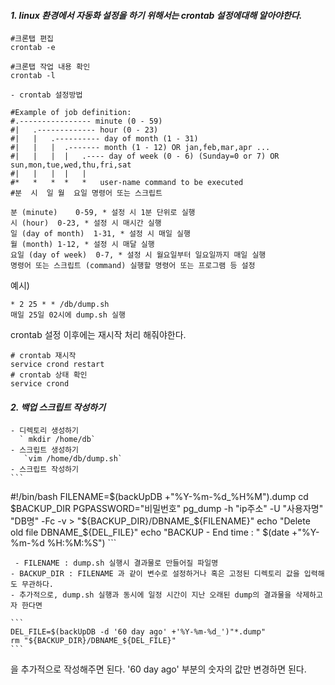 #### ***1. linux 환경에서 자동화 설정을 하기 위해서는 crontab 설정에대해 알아야한다.***
  ``` 
  #크론탭 편집
  crontab -e
  
  #크론탭 작업 내용 확인
  crontab -l
  ```

    - crontab 설정방법
  ```
  #Example of job definition:
  #.---------------- minute (0 - 59)
  #|   .------------- hour (0 - 23)
  #|   |   .---------- day of month (1 - 31)
  #|   |   |  .------- month (1 - 12) OR jan,feb,mar,apr ...
  #|   |   |  |   .---- day of week (0 - 6) (Sunday=0 or 7) OR sun,mon,tue,wed,thu,fri,sat
  #|   |   |  |   |
  #*   *   *  *   *   user-name command to be executed
  #분  시  일 월  요일 명령어 또는 스크립트
  
  분 (minute)	0-59, * 설정 시 1분 단위로 실행
  시 (hour)	0-23, * 설정 시 매시간 실행
  일 (day of month)	1-31, * 설정 시 매일 실행
  월 (month)	1-12, * 설정 시 매달 실행 
  요일 (day of week)	0-7, * 설정 시 월요일부터 일요일까지 매일 실행
  명령어 또는 스크립트 (command)	실행할 명령어 또는 프로그램 등 설정

  ```
   예시)
   ```
   * 2 25 * * /db/dump.sh
   매일 25일 02시에 dump.sh 실행
   ```
   crontab 설정 이후에는 재시작 처리 해줘야한다.
   ```
   # crontab 재시작
   service crond restart
   # crontab 상태 확인
   service crond 
   ```
   
####   *2. 백업 스크립트 작성하기*
  
  	- 디렉토리 생성하기
      ` mkdir /home/db`
    - 스크립트 생성하기
       `vim /home/db/dump.sh`
    - 스크립트 작성하기
    ```
   #!/bin/bash
  FILENAME=$(backUpDB +"%Y-%m-%d_%H%M").dump
  cd $BACKUP_DIR
  PGPASSWORD="비밀번호" pg_dump -h "ip주소" -U "사용자명" "DB명" -Fc -v > "${BACKUP_DIR}/DBNAME_${FILENAME}"
  echo "Delete old file DBNAME_${DEL_FILE}"
  echo "BACKUP - End time : " $(date +"%Y-%m-%d %H:%M:%S")
    ```
    
     - FILENAME : dump.sh 실행시 결과물로 만들어질 파일명
    - BACKUP_DIR : FILENAME 과 같이 변수로 설정하거나 혹은 고정된 디렉토리 값을 입력해도 무관하다.
    - 추가적으로, dump.sh 실행과 동시에 일정 시간이 지난 오래된 dump의 결과물을 삭제하고자 한다면
    
    ```
    DEL_FILE=$(backUpDB -d '60 day ago' +'%Y-%m-%d_')"*.dump"
    rm "${BACKUP_DIR}/DBNAME_${DEL_FILE}" 
    ```
   을 추가적으로 작성해주면 된다.  '60 day ago' 부분의 숫자의 값만 변경하면 된다.    